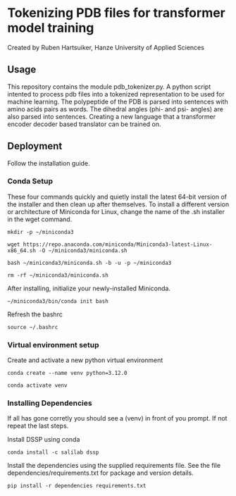# Tokenizing PDB files for transformer model training

Created by Ruben Hartsuiker, Hanze University of Applied Sciences

## Usage
This repository contains the module pdb_tokenizer.py. A python script intented to process pdb files into a tokenized representation to be used for machine learning. The polypeptide of the PDB is parsed into sentences with amino acids pairs as words. The dihedral angles (phi- and psi- angles) are also parsed into sentences. Creating a new language that a transformer encoder decoder based translator can be trained on. 

## Deployment
Follow the installation guide.

### Conda Setup
These four commands quickly and quietly install the latest 64-bit version of the installer and then clean up after themselves. To install a different version or architecture of Miniconda for Linux, change the name of the .sh installer in the wget command.

```{bash}
mkdir -p ~/miniconda3
```
```{bash}
wget https://repo.anaconda.com/miniconda/Miniconda3-latest-Linux-x86_64.sh -O ~/miniconda3/miniconda.sh
```
```{bash}
bash ~/miniconda3/miniconda.sh -b -u -p ~/miniconda3
```
```{bash}
rm -rf ~/miniconda3/miniconda.sh
```

After installing, initialize your newly-installed Miniconda.

```{bash}
~/miniconda3/bin/conda init bash
```

Refresh the bashrc

```{bash}
source ~/.bashrc
```

### Virtual environment setup

Create and activate a new python virtual environment

```{bash}
conda create --name venv python=3.12.0
```
```{bash}
conda activate venv
```

### Installing Dependencies

If all has gone corretly you should see a (venv) in front of you prompt. If not repeat the last steps.

Install DSSP using conda

```{bash}
conda install -c salilab dssp
```

Install the dependencies using the supplied requirements file. See the file dependencies/requirements.txt for package and version details.

```{bash}
pip install -r dependencies requirements.txt
```





